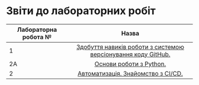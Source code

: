 # Звіти до лабораторних робіт
| Лабораторна робота № | Назва |
| ------------- |:------------------:| 
| 1 |  [ Здобуття навиків роботи з системою версіонування коду GitHub. ](https://github.com/PavloVulchak/Pavlo_Vulchak_IK_31/tree/master/Lab1)  |
| 2A |  [ Основи роботи з Python. ](https://github.com/PavloVulchak/Pavlo_Vulchak_IK_31/tree/master/Lab2a)  |
| 2 |  [ Автоматизація. Знайомство з CI/CD. ](https://github.com/PavloVulchak/Pavlo_Vulchak_IK_31/tree/master/Lab_2)  |

